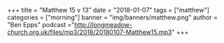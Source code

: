 +++
title = "Matthew 15 v 13"
date = "2018-01-07"
tags = ["matthew"]
categories = ["morning"]
banner = "img/banners/matthew.png"
author = "Ben Epps"
podcast ="http://longmeadow-church.org.uk/files/mp3/2018/20180107-Matthew15.mp3"
+++
